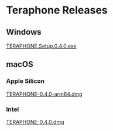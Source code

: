 # Teraphone Releases

## Windows

[TERAPHONE.Setup.0.4.0.exe](https://github.com/teraphone/releases/releases/download/0.4.0/TERAPHONE.Setup.0.4.0.exe)

## macOS

### Apple Silicon

[TERAPHONE-0.4.0-arm64.dmg](https://github.com/teraphone/releases/releases/download/0.4.0/TERAPHONE-0.4.0-arm64.dmg)

### Intel

[TERAPHONE-0.4.0.dmg](https://github.com/teraphone/releases/releases/download/0.4.0/TERAPHONE-0.4.0.dmg)
